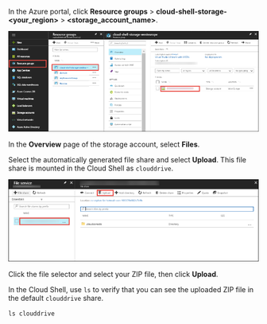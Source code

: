 In the Azure portal, click **Resource groups** > **cloud-shell-storage-\<your_region>** > **\<storage_account_name>**.

![Find Cloud Shell storage account](../articles/app-service/media/app-service-deploy-zip/upload-choose-storage-account.png)

In the **Overview** page of the storage account, select **Files**.

Select the automatically generated file share and select **Upload**. This file share is mounted in the Cloud Shell as `clouddrive`.

![Find Upload button](../articles/app-service/media/app-service-deploy-zip/upload-select-button.png)

Click the file selector and select your ZIP file, then click **Upload**. 

In the Cloud Shell, use `ls` to verify that you can see the uploaded ZIP file in the default `clouddrive` share.

```azurecli-interactive
ls clouddrive
```
